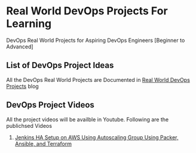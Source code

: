 # Real World DevOps Projects For Learning

DevOps Real World Projects for Aspiring DevOps Engineers [Beginner to Advanced]


## List of DevOps Project Ideas

All the DevOps Real World Projects are Documented in [Real World DevOps Projects](https://devopscube.com/devops-projects/) blog



## DevOps Project Videos

All the project videos will be availble in Youtube. Following are the publichsed Videos

1. [Jenkins HA Setup on AWS Using Autoscaling Group Using Packer, Ansible, and Terraform](https://www.youtube.com/watch?v=GLMJhF_cZ5M)
